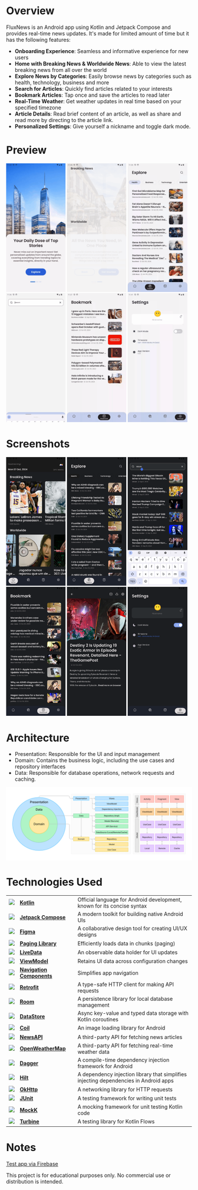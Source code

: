 # Overview

FluxNews is an Android app using Kotlin and Jetpack Compose and provides real-time news updates. It's made for limited amount of time but it has the following features:

- **Onboarding Experience**: Seamless and informative experience for new users
- **Home with Breaking News & Worldwide News**: Able to view the latest breaking news from all over the world
- **Explore News by Categories**: Easily browse news by categories such as health, technology, business and more
- **Search for Articles**: Quickly find articles related to your interests
- **Bookmark Articles**: Tap once and save the articles to read later
- **Real-Time Weather**: Get weather updates in real time based on your specified timezone
- **Article Details**: Read brief content of an article, as well as share and read more by directing to the article link.
- **Personalized Settings**: Give yourself a nickname and toggle dark mode.

# **Preview**
<img src="_src/prev_onboarding.gif" width="32%"> <img src="_src/prev_home.gif" width="32%"> <img src="_src/prev_category.gif" width="32%">
<img src="_src/prev_search.gif" width="32%"> <img src="_src/prev_bookmark.gif" width="32%"> <img src="_src/prev_settings.gif" width="32%"> 

# **Screenshots**
<img src="_src/night/ss_home.png" width="32%"> <img src="_src/night/ss_explore.png" width="32%"> <img src="_src/night/ss_search.png" width="32%"> 
<img src="_src/night/ss_bookmark.png" width="32%"> <img src="_src/night/ss_article.png" width="32%"> <img src="_src/night/ss_settings.png" width="32%"> 

# Architecture
- Presentation: Responsible for the UI and input management
- Domain: Contains the business logic, including the use cases and repository interfaces
- Data: Responsible for database operations, network requests and caching.

<img name="Architecture" width="100%" src="./_src/baesuii_architecture.png"/>

# **Technologies Used**
|                                                                                                                    |                                                                                            |                                                                                     |
|--------------------------------------------------------------------------------------------------------------------|------------------------------------------------------------------------------------------- |-------------------------------------------------------------------------------------|
| <img src="https://user-images.githubusercontent.com/25181517/185062810-7ee0c3d2-17f2-4a98-9d8a-a9576947692b.png" height="24"> | [**Kotlin**](https://kotlinlang.org/)                                           | Official language for Android development, known for its concise syntax             |
| <img src="https://developer.android.com/static/images/spot-icons/jetpack-compose.svg" height="24">                 | [**Jetpack Compose**](https://developer.android.com/jetpack/compose)                       | A modern toolkit for building native Android UIs                                    |
| <img src="https://upload.wikimedia.org/wikipedia/commons/3/33/Figma-logo.svg" height="24">                         | [**Figma**](https://www.figma.com/)                                                        | A collaborative design tool for creating UI/UX designs                              |
| <img src="https://developer.android.com/images/logos/android.svg" height="24">                                     | [**Paging Library**](https://developer.android.com/topic/libraries/architecture/paging)    | Efficiently loads data in chunks (paging)                                           |
| <img src="https://developer.android.com/images/logos/android.svg" height="24">                                     | [**LiveData**](https://developer.android.com/topic/libraries/architecture/livedata)        | An observable data holder for UI updates                                            |
| <img src="https://developer.android.com/images/logos/android.svg" height="24">                                     | [**ViewModel**](https://developer.android.com/topic/libraries/architecture/viewmodel)      | Retains UI data across configuration changes                                        |
| <img src="https://developer.android.com/images/logos/android.svg" height="24">                                     | [**Navigation Components**](https://developer.android.com/guide/navigation/navigation-getting-started) | Simplifies app navigation                                               |
| <img src="https://img.stackshare.io/service/2856/retrofit-logo.png" height="24">                                   | [**Retrofit**](https://square.github.io/retrofit/)                                         | A type-safe HTTP client for making API requests                                     |
| <img src="https://developer.android.com/images/logos/android.svg" height="24">                                     | [**Room**](https://developer.android.com/training/data-storage/room)                       | A persistence library for local database management                                 |
| <img src="https://developer.android.com/images/logos/android.svg" height="24">                                     | [**DataStore**](https://developer.android.com/topic/libraries/architecture/datastore)      | Async key-value and typed data storage with Kotlin coroutines                       |
| <img src="https://avatars.githubusercontent.com/u/52722434?s=200&v=4" height="24">                                 | [**Coil**](https://coil-kt.github.io/coil/)                                                | An image loading library for Android                                                |
| <img src="https://newsapi.org/images/n-logo-border.png" height="24">                                               | [**NewsAPI**](https://newsapi.org/)                                                        | A third-party API for fetching news articles                                        |
| <img src="https://avatars.githubusercontent.com/u/1743227?s=200&v=4" height="24">                                  | [**OpenWeatherMap**](https://openweathermap.org/)                                          | A third-party API for fetching real-time weather data                               |
| <img src="https://www.iconpacks.net/icons/2/free-injection-icon-3675-thumb.png" height="24">                       | [**Dagger**](https://dagger.dev/)                                                          | A compile-time dependency injection framework for Android                           |
| <img src="https://www.iconpacks.net/icons/2/free-injection-icon-3675-thumb.png" height="24">                       | [**Hilt**](https://dagger.dev/hilt/)                                                       | A dependency injection library that simplifies injecting dependencies in Android apps |
| <img src="https://square.github.io/okhttp/assets/images/icon-square.png" height="24">                              | [**OkHttp**](https://square.github.io/okhttp/)                                             | A networking library for HTTP requests                                              |
| <img src="https://junit.org/junit5/assets/img/junit5-logo.png" height="24">                                        | [**JUnit**](https://junit.org/junit5/)                                                     | A testing framework for writing unit tests                                          |
| <img src="https://avatars.githubusercontent.com/u/34787540?s=280&v=4" height="24">                                 | [**MockK**](https://mockk.io/)                                                             | A mocking framework for unit testing Kotlin code                                    |
| <img src="https://avatars.githubusercontent.com/u/49219790?s=48&v=4" height="24">                                  | [**Turbine**](https://github.com/cashapp/turbine)                                          | A testing library for Kotlin Flows                                                  |

# Notes
[Test app via Firebase](https://appdistribution.firebase.dev/i/1902c7e65f298f1d)

This project is for educational purposes only. No commercial use or distribution is intended.